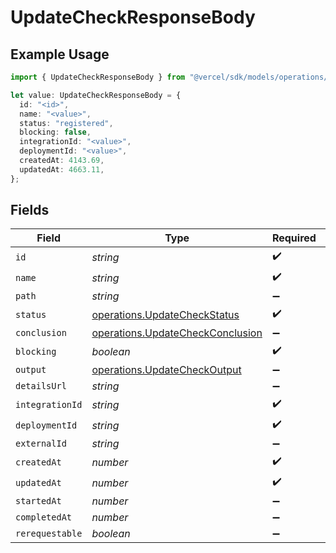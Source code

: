 # UpdateCheckResponseBody

## Example Usage

```typescript
import { UpdateCheckResponseBody } from "@vercel/sdk/models/operations/updatecheck.js";

let value: UpdateCheckResponseBody = {
  id: "<id>",
  name: "<value>",
  status: "registered",
  blocking: false,
  integrationId: "<value>",
  deploymentId: "<value>",
  createdAt: 4143.69,
  updatedAt: 4663.11,
};
```

## Fields

| Field                                                                                | Type                                                                                 | Required                                                                             | Description                                                                          |
| ------------------------------------------------------------------------------------ | ------------------------------------------------------------------------------------ | ------------------------------------------------------------------------------------ | ------------------------------------------------------------------------------------ |
| `id`                                                                                 | *string*                                                                             | :heavy_check_mark:                                                                   | N/A                                                                                  |
| `name`                                                                               | *string*                                                                             | :heavy_check_mark:                                                                   | N/A                                                                                  |
| `path`                                                                               | *string*                                                                             | :heavy_minus_sign:                                                                   | N/A                                                                                  |
| `status`                                                                             | [operations.UpdateCheckStatus](../../models/operations/updatecheckstatus.md)         | :heavy_check_mark:                                                                   | N/A                                                                                  |
| `conclusion`                                                                         | [operations.UpdateCheckConclusion](../../models/operations/updatecheckconclusion.md) | :heavy_minus_sign:                                                                   | N/A                                                                                  |
| `blocking`                                                                           | *boolean*                                                                            | :heavy_check_mark:                                                                   | N/A                                                                                  |
| `output`                                                                             | [operations.UpdateCheckOutput](../../models/operations/updatecheckoutput.md)         | :heavy_minus_sign:                                                                   | N/A                                                                                  |
| `detailsUrl`                                                                         | *string*                                                                             | :heavy_minus_sign:                                                                   | N/A                                                                                  |
| `integrationId`                                                                      | *string*                                                                             | :heavy_check_mark:                                                                   | N/A                                                                                  |
| `deploymentId`                                                                       | *string*                                                                             | :heavy_check_mark:                                                                   | N/A                                                                                  |
| `externalId`                                                                         | *string*                                                                             | :heavy_minus_sign:                                                                   | N/A                                                                                  |
| `createdAt`                                                                          | *number*                                                                             | :heavy_check_mark:                                                                   | N/A                                                                                  |
| `updatedAt`                                                                          | *number*                                                                             | :heavy_check_mark:                                                                   | N/A                                                                                  |
| `startedAt`                                                                          | *number*                                                                             | :heavy_minus_sign:                                                                   | N/A                                                                                  |
| `completedAt`                                                                        | *number*                                                                             | :heavy_minus_sign:                                                                   | N/A                                                                                  |
| `rerequestable`                                                                      | *boolean*                                                                            | :heavy_minus_sign:                                                                   | N/A                                                                                  |